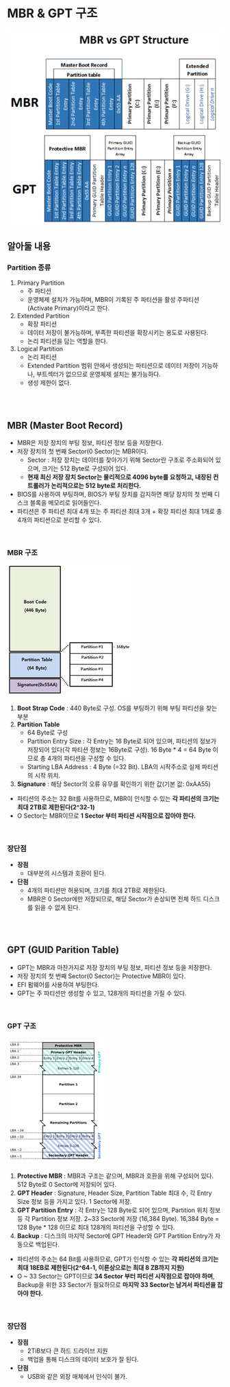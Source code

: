 # MBR & GPT 구조
![MBR_GPT](../img/MBR_GPT.png)
</br>

## 알아둘 내용
### __Partition 종류__
1. Primary Partition
    * 주 파티션
    * 운영체제 설치가 가능하며, MBR이 기록된 주 파티션을 활성 주파티션(Activate Primary)이라고 한다.
2. Extended Partition
    * 확장 파티션
    * 데이터 저장이 불가능하며, 부족한 파티션을 확장시키는 용도로 사용된다.
    * 논리 파티션을 담는 역할을 한다.
3. Logical Partition
    * 논리 파티션
    * Extended Partition 범위 안에서 생성되는 파티션으로 데이터 저장이 가능하나, 부트섹터가 없으므로 운영체제 설치는 불가능하다.
    * 생성 제한이 없다.
</br>
</br>


## MBR (Master Boot Record)
* MBR은 저장 장치의 부팅 정보, 파티션 정보 등을 저장한다.
* 저장 장치의 첫 번째 Sector(0 Sector)는 MBR이다.
    * Sector : 저장 장치는 데이터를 찾아가기 위해 Sector란 구조로 주소화되어 있으며, 크기는 512 Byte로 구성되어 있다.
    * __현재 최신 저장 장치 Sector는 물리적으로 4096 byte를 요청하고, 내장된 컨트롤러가 논리적으로는 512 byte로 처리한다.__
* BIOS를 사용하여 부팅하며, BIOS가 부팅 장치를 감지하면 해당 장치의 첫 번째 디스크 블록을 메모리로 읽어들인다.
* 파티션은 주 파티션 최대 4개 또는 주 파티션 최대 3개 + 확장 파티션 최대 1개로 총 4개의 파티션으로 분리할 수 있다.
</br>

### MBR 구조
![MBR](../img/MBR.png)
1. __Boot Strap Code__ : 440 Byte로 구성. OS를 부팅하기 위해 부팅 파티션을 찾는 부분
2. __Partition Table__
    * 64 Byte로 구성
    * Partition Entry Size : 각 Entry는 16 Byte로 되어 있으며, 파티션의 정보가 저장되어 있다(각 파티션 정보는 16Byte로 구성). 16 Byte * 4 = 64 Byte 이므로 총 4개의 파티션을 구성할 수 있다.
    * Starting LBA Address : 4 Byte (=32 Bit). LBA의 시작주소로 실제 파티션의 시작 위치.
3. __Signature__ : 해당 Sector의 오류 유무를 확인하기 위한 값(기본 값: 0xAA55)
* 파티션의 주소는 32 Bit를 사용하므로, MBR이 인식할 수 있는 __각 파티션의 크기는 최대 2TB로 제한된다(2^32-1)__
* O Sector는 MBR이므로 __1 Sector 부터 파티션 시작점으로 잡아야 한다.__
</br>


### 장단점
* __장점__
    * 대부분의 시스템과 호환이 된다.
* __단점__
    * 4개의 파티션만 허용되며, 크기를 최대 2TB로 제한된다.
    * MBR은 0 Sector에만 저장되므로, 해당 Sector가 손상되면 전체 하드 디스크를 읽을 수 없게 된다.
</br>
</br>


## GPT (GUID Parition Table)
* GPT는 MBR과 마찬가지로 저장 장치의 부팅 정보, 파티션 정보 등을 저장한다.
* 저장 장치의 첫 번째 Sector(0 Sector)는 Protective MBR이 있다. 
* EFI 펌웨어를 사용하여 부팅한다.
* GPT는 주 파티션만 생성할 수 있고, 128개의 파티션을 가질 수 있다.
</br>


### GPT 구조
![GPT](../img/GPT.png)
1. __Protective MBR__ : MBR과 구조는 같으며, MBR과 호환을 위해 구성되어 있다. 512 Byte로 0 Sector에 저장되어 있다.
2. __GPT Header__ : Signature, Header Size, Partition Table 최대 수, 각 Entry Size 정보 등을 가지고 있다. 1 Sector에 저장.
3. __GPT Partition Entry__ : 각 Entry는 128 Byte로 되어 있으며, Partition 위치 정보 등 각 Partition 정보 저장. 2~33 Sector에 저장 (16,384 Byte). 16,384 Byte = 128 Byte * 128 이므로 최대 128개의 파티션을 구성할 수 있다.
4. __Backup__ : 디스크의 마지막 Sector에 GPT Header와 GPT Partition Entry가 자동으로 백업된다.
* 파티션의 주소는 64 Bit를 사용하므로, GPT가 인식할 수 있는 __각 파티션의 크기는 최대 18EB로 제한된다(2^64-1, 이론상으로는 최대 8 ZB까지 지원)__
* O ~ 33 Sector는 GPT이므로 __34 Sector 부터 파티션 시작점으로 잡아야 하며__, Backup을 위한 33 Sector가 필요하므로 __마지막 33 Sector는 남겨서 파티션을 잡아야 한다.__
</br>


### 장단점
* __장점__
    * 2TiB보다 큰 하드 드라이브 지원
    * 백업을 통해 디스크의 데이터 보호가 잘 된다.
* __단점__
    * USB와 같은 외장 매체에서 인식이 불가.
</br>
</br>


